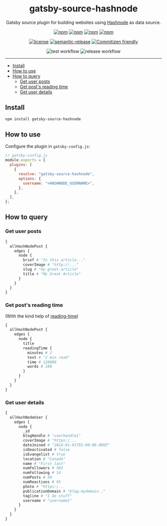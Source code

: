 <h1 align="center">gatsby-source-hashnode</h1>

<div align="center">
Gatsby source plugin for building websites using <a href="https://hashnode.com/">Hashnode</a> as data source.  
</div>
<p></p>

<div align="center">

[![npm](https://img.shields.io/npm/v/gatsby-source-hashnode)](https://www.npmjs.com/package/gatsby-source-hashnode)
[![npm](https://img.shields.io/npm/v/gatsby-source-hashnode/next)](https://www.npmjs.com/package/gatsby-source-hashnode)
[![npm](https://img.shields.io/npm/dw/gatsby-source-hashnode.svg)](https://www.npmjs.com/package/gatsby-source-hashnode)
[![npm](https://badgen.net/npm/dm/gatsby-source-hashnode)](<(https://www.npmjs.com/package/gatsby-source-hashnode)>)

</div>

<div align="center">

[![license](https://img.shields.io/github/license/nitzano/gatsby-source-hashnode.svg)](https://github.com/nitzano/gatsby-source-hashnode/blob/master/LICENSE)
[![semantic-release](https://img.shields.io/badge/%20%20%F0%9F%93%A6%F0%9F%9A%80-semantic--release-e10079.svg)](https://github.com/semantic-release/semantic-release)
[![Commitizen friendly](https://img.shields.io/badge/commitizen-friendly-brightgreen.svg)](http://commitizen.github.io/cz-cli/)

 </div>

<div align="center">

![test workflow](https://github.com/nitzano/gatsby-source-hashnode/actions/workflows/test.yml/badge.svg)
![release workflow](https://github.com/nitzano/gatsby-source-hashnode/actions/workflows/release.yml/badge.svg)

</div>

---

- [Install](#install)
- [How to use](#how-to-use)
- [How to query](#how-to-query)
  - [Get user posts](#get-user-posts)
  - [Get post's reading time](#get-posts-reading-time)
  - [Get user details](#get-user-details)

## Install

```bash
npm install gatsby-source-hashnode
```

## How to use

Configure the plugin in `gatsby-config.js`:

```javascript
// gatsby-config.js
module.exports = {
  plugins: [
    {
      resolve: "gatsby-source-hashnode",
      options: {
        username: "<HASHNODE_USERNAME>",
      },
    },
  ],
};
```

## How to query

### Get user posts

```graphql
{
  allHashNodePost {
    edges {
      node {
        brief # "In this article..."
        coverImage # "http://..."
        slug # "my-great-article"
        title # "My Great Article"
      }
    }
  }
}
```

### Get post's reading time

(With the kind help of [reading-time](https://www.npmjs.com/package/reading-time))

```graphql
{
  allHashNodePost {
    edges {
      node {
        title
        readingTime {
          minutes # 2
          text # "2 min read"
          time # 120000
          words # 100
        }
      }
    }
  }
}
```

### Get user details

```graphql
{
  allHashNodeUser {
    edges {
      node {
        _id
        blogHandle # "userhandle1"
        coverImage # "https:/...
        dateJoined # "2014-01-01T01:00:00.000Z"
        isDeactivated # false
        isEvangelist # true
        location # "Canada"
        name # "First last"
        numFollowers # 503
        numFollowing # 14
        numPosts # 50
        numReactions # 95
        photo # "https:/...
        publicationDomain # "blog.mydomain.."
        tagline # "I do stuff"
        username # "username1"
      }
    }
  }
}
```
